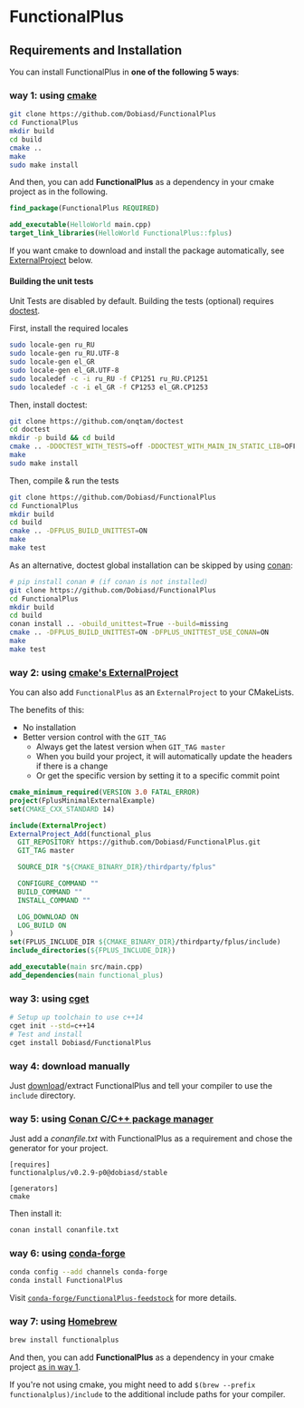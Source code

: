 FunctionalPlus
==============

Requirements and Installation
-----------------------------

You can install FunctionalPlus in **one of the following 5 ways**:


### way 1: using [cmake](https://cmake.org/)

```bash
git clone https://github.com/Dobiasd/FunctionalPlus
cd FunctionalPlus
mkdir build
cd build
cmake ..
make
sudo make install
```

<a id="cmake-dependency"></a>
And then, you can add **FunctionalPlus** as a dependency in your cmake project as in the following.

```cmake
find_package(FunctionalPlus REQUIRED)

add_executable(HelloWorld main.cpp)
target_link_libraries(HelloWorld FunctionalPlus::fplus)
```

If you want cmake to download and install the package automatically,
see [ExternalProject](#way-2-using-cmakes-externalproject) below.

#### Building the unit tests

Unit Tests are disabled by default. Building the tests (optional) requires [doctest](https://github.com/onqtam/doctest).

First, install the required locales
````bash
sudo locale-gen ru_RU
sudo locale-gen ru_RU.UTF-8
sudo locale-gen el_GR
sudo locale-gen el_GR.UTF-8
sudo localedef -c -i ru_RU -f CP1251 ru_RU.CP1251
sudo localedef -c -i el_GR -f CP1253 el_GR.CP1253
````

Then, install doctest:
```bash
git clone https://github.com/onqtam/doctest
cd doctest
mkdir -p build && cd build
cmake .. -DDOCTEST_WITH_TESTS=off -DDOCTEST_WITH_MAIN_IN_STATIC_LIB=OFF
make
sudo make install
```

Then, compile & run the tests
````bash
git clone https://github.com/Dobiasd/FunctionalPlus
cd FunctionalPlus
mkdir build
cd build
cmake .. -DFPLUS_BUILD_UNITTEST=ON
make
make test
````

As an alternative, doctest global installation can be skipped by using [conan](https://conan.io):

````bash
# pip install conan # (if conan is not installed)
git clone https://github.com/Dobiasd/FunctionalPlus
cd FunctionalPlus
mkdir build
cd build
conan install .. -obuild_unittest=True --build=missing
cmake .. -DFPLUS_BUILD_UNITTEST=ON -DFPLUS_UNITTEST_USE_CONAN=ON
make
make test
````


### way 2: using [cmake's ExternalProject](https://cmake.org/cmake/help/v3.0/module/ExternalProject.html)

You can also add `FunctionalPlus` as an `ExternalProject` to your CMakeLists.

The benefits of this:

- No installation
- Better version control with the `GIT_TAG`
  - Always get the latest version when `GIT_TAG master`
  - When you build your project, it will automatically update the headers if there is a change
  - Or get the specific version by setting it to a specific commit point


```cmake
cmake_minimum_required(VERSION 3.0 FATAL_ERROR)
project(FplusMinimalExternalExample)
set(CMAKE_CXX_STANDARD 14)

include(ExternalProject)
ExternalProject_Add(functional_plus
  GIT_REPOSITORY https://github.com/Dobiasd/FunctionalPlus.git
  GIT_TAG master

  SOURCE_DIR "${CMAKE_BINARY_DIR}/thirdparty/fplus"

  CONFIGURE_COMMAND ""
  BUILD_COMMAND ""
  INSTALL_COMMAND ""

  LOG_DOWNLOAD ON
  LOG_BUILD ON
)
set(FPLUS_INCLUDE_DIR ${CMAKE_BINARY_DIR}/thirdparty/fplus/include)
include_directories(${FPLUS_INCLUDE_DIR})

add_executable(main src/main.cpp)
add_dependencies(main functional_plus)
```


### way 3: using [cget](https://github.com/pfultz2/cget/)

```bash
# Setup up toolchain to use c++14
cget init --std=c++14
# Test and install
cget install Dobiasd/FunctionalPlus
```


### way 4: download manually

Just [download](https://github.com/Dobiasd/FunctionalPlus/archive/master.zip)/extract FunctionalPlus and tell your compiler to use the `include` directory.


### way 5: using [Conan C/C++ package manager](https://conan.io)

Just add a *conanfile.txt* with FunctionalPlus as a requirement and chose the generator for your project.

```
[requires]
functionalplus/v0.2.9-p0@dobiasd/stable

[generators]
cmake
```

Then install it:

```bash
conan install conanfile.txt
```


### way 6: using [conda-forge](https://conda-forge.org/)

```bash
conda config --add channels conda-forge
conda install FunctionalPlus
```

Visit [`conda-forge/FunctionalPlus-feedstock`](https://github.com/conda-forge/FunctionalPlus-feedstock) for more details.


### way 7: using [Homebrew](https://brew.sh/)

```bash
brew install functionalplus
```

And then, you can add **FunctionalPlus** as a dependency in your cmake project [as in way 1](#cmake-dependency).

If you're not using cmake, you might need to add `$(brew --prefix functionalplus)/include` to the additional include paths for your compiler.
